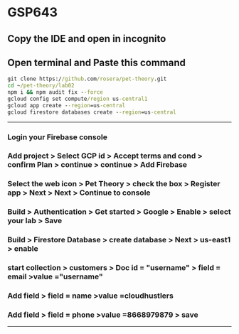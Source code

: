 # GSP643
## Copy the IDE and open in incognito
## Open terminal and Paste this command
```cmd
git clone https://github.com/rosera/pet-theory.git
cd ~/pet-theory/lab02
npm i && npm audit fix --force
gcloud config set compute/region us-central1
gcloud app create --region=us-central
gcloud firestore databases create --region=us-central
```
____
### Login your Firebase console
### Add project > Select GCP id > Accept terms and cond > confirm Plan > continue > continue > Add Firebase
### Select the web icon > Pet Theory > check the box > Register app > Next > Next > Continue to console
### Build > Authentication > Get started > Google > Enable > select your lab > Save 
### Build > Firestore Database > create database > Next > us-east1 > enable 
### start collection > customers > Doc id = "username" > field = email >value ="username"
### Add field > field = name >value =cloudhustlers
### Add field > field = phone >value =8668979879 > save
____
